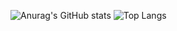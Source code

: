 ![Anurag's GitHub stats](https://github-readme-stats.vercel.app/api?username=yujeong1789&show_icons=true&theme=vue)
![Top Langs](https://github-readme-stats.vercel.app/api/top-langs/?username=yujeong1789&layout=&theme=vue)
